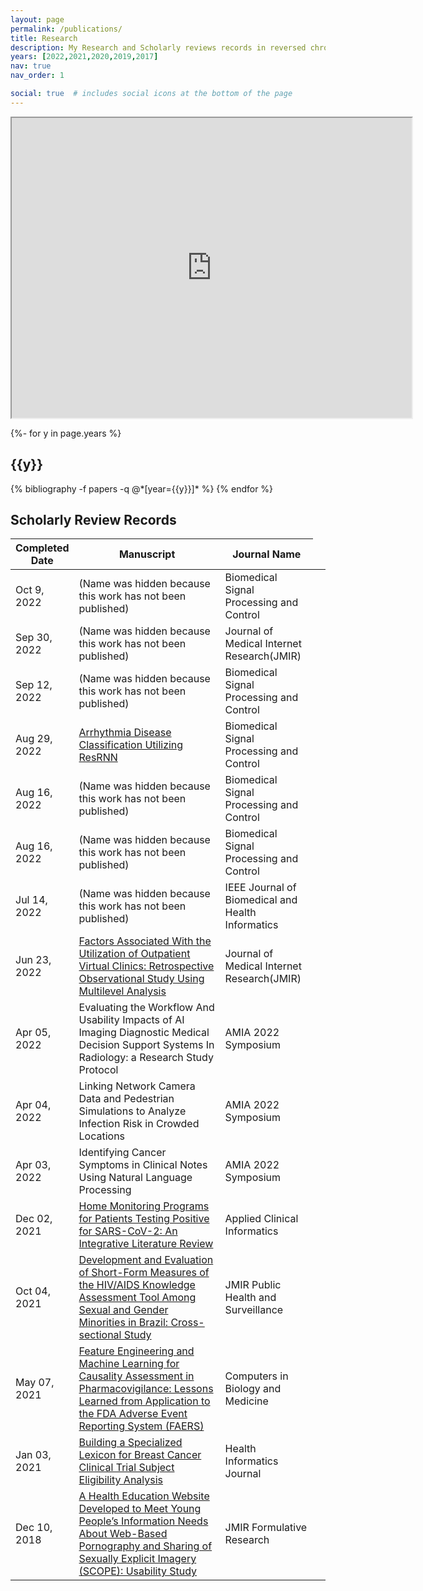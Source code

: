 ```yaml
---
layout: page
permalink: /publications/
title: Research
description: My Research and Scholarly reviews records in reversed chronological order.
years: [2022,2021,2020,2019,2017]
nav: true
nav_order: 1

social: true  # includes social icons at the bottom of the page
---
```



<iframe src="https://www.google.com/maps/d/u/0/embed?mid=1M0xClkq_2nrPGQcFITUYhBpDM3Xb-TU&ehbc=2E312F" width="640" height="480"></iframe>

<!-- _pages/publications.md -->
<div class="publications card">

{%- for y in page.years %}
  <h2 class="year">{{y}}</h2>
  {% bibliography -f papers -q @*[year={{y}}]* %}
{% endfor %}

</div>

<!-- 
### In Revision/In review

- [Preprint: Interpretable Machine Learning Text Classification for Computed Tomography Reports–A Case Study of Temporal Bone Fracture](https://ssrn.com/abstract=4034059), `Tong, L.`, Luo, J., Adams, J., Liu, X., Osinski, K., & Friedland, D, Computer Methods and Programs in Biomedicine
  
- [In revision] Xiaoyu Liu, Hiba Abd, `Ling Tong`, Susan Mcroy. Visualizing the Interpretation of a Criterion-Driven System that Automatically Evaluates the Quality of Health News: An Exploratory Study of Two Approaches, Journal of Medical Internet Research.

- [In review] `Ling Tong`, Masoud Khani, Jake Luo. Dr. Diagnosis: A Visualization Model for Diagnosing Diabetic Retinopathy Severity andDiscovering Plaque Patterns in Retinal Images. International Conference on AI in Aging and Age-related Diseases.

- [In revision] `Ling Tong`, Ben George, Bradley Crotty, Somai Melek, Bradley Taylor, Kristen Osinski, Jake Luo, Telemedicine and Health Disparities: Association between Patient Characteristics and Telemedicine, In-person, Telephone and message-based Care During the COVID-19 Pandemic. IPEM Translation.

- [In revision] `Ling Tong`, Masoud Khani, Qiang Lu, Bradley Taylor, Kristen Osinski, Jake Luo. Association between Obesity-related Comorbidities and COVID-19-related Adverse Outcomes, Clinical Obesity Journal.


### 2022: 

- Patel, MA, Bock, JM, Blumin, JH, et al. Demographic differences in the treatment of unilateral vocal fold paralysis. Laryngoscope Investigative Otolaryngology. 2022; 1- 7. doi:[10.1002/lio2.920](https://doi.org/10.1002/lio2.920)
  
- [Impact of Demographics and Clinical Features on Initial Treatment Pathway for Vestibular Schwannoma](https://journals.lww.com/otology-neurotology/Citation/2022/10000/Impact_of_Demographics_and_Clinical_Features_on.33.aspx), Harvey, Erin, Katarina Stark, David R. Friedland, Jazzmyne A. Adams, Michael S. Harris, `Ling Tong`, Kristen Osinksi, and Jake Luo Otology & Neurotology (2022). 

- [A Clustering-Aided Approach for Diagnosis Prediction: A Case Study of Elderly Fall](https://ieeexplore.ieee.org/document/9842578), 2022 IEEE 46th Annual Computers, Software, and Applications Conference (COMPSAC), 2022, pp. 337-342, doi: 10.1109/COMPSAC54236.2022.00054
  
- [Analysis of socioeconomic factors in laryngology clinic utilization for treatment of dysphonia](https://onlinelibrary.wiley.com/doi/full/10.1002/lio2.715), White, Shane W., Jonathan M. Bock, Joel H. Blumin, David R. Friedland, Jazzmyne A. Adams, `Ling Tong`, Kristen Osinski, and Jake Luo. 
  
- [The impact of social determinants of health and clinical comorbidities on post-tympanotomy tube otorrhea](https://www.sciencedirect.com/science/article/pii/S0165587621003797) Thomas, Abigail, Valerie Flanary, David R. Friedland, Jazzmyne A. Adams, `Ling Tong`, Kristen Osinski, and Jake Luo.

---
### 2021:


- [Telemedicine adoption during the COVID-19 pandemic: gaps and inequalities.](https://www.thieme-connect.com/products/ejournals/abstract/10.1055/s-0041-1733848), Luo, Jake, `Ling Tong`, Bradley H. Crotty, Melek Somai, Bradley Taylor, Kristen Osinski, and Ben George. Applied clinical informatics 12, no. 04 (2021): 836-844.

- [A deep learning study on osteosarcoma detection from histological images.](https://www.sciencedirect.com/science/article/abs/pii/S1746809421005280), Anisuzzaman, D. M., Hosein Barzekar, `Ling Tong`, Jake Luo, and Zeyun Yu, Biomedical Signal Processing and Control 69 (2021): 102931. 

- [Socioeconomic Determinants of Tertiary Rhinology Care Utilization.](https://journals.sagepub.com/doi/full/10.1177/2473974X211009830), Poetker, David M., David R. Friedland, Jazzmyne A. Adams, `Ling Tong`, Kristen Osinski, and Jake Luo, OTO open 5, no. 2 (2021): 2473974X211009830. 

---

### 2020: 

-  [Tu1058 ASSOCIATION BETWEEN ATTENDING ENDOSCOPISTS'EXPERIENCE AND COMPLICATION RATES FOR ALL ENDOSCOPIC PROCEDURES: A 10-YEAR LONGITUDINAL STUDY](https://www.giejournal.org/article/S0016-5107(20)33470-2/abstract), Hernandez, Lyndon, `Ling Tong`, Julia Cofino, Jack O. Johannessen, Nalini M. Guda, Venkata Muddana, and Jake Luo, Gastrointestinal Endoscopy 91, no. 6 (2020): AB525. 

- [41 PREDICTING GASTROINTESTINAL (GI) HEMORRHAGE USING A MACHINE LEARNING APPROACH: RISK FACTORS AND PREDICTIVE ANALYSIS IN CLINICAL STUDIES](#), `Tong, Ling`, Lyndon V. Hernandez, and Jake Luo. Gastroenterology 158, no. 6 (2020): S-16.

- [Association modeling between patients' age and complication rate for endoscopic procedures](https://institutionalrepository.aah.org/gastrofaculty/28/), `L Tong`, LV Hernandez, J Cofino, JO Johannessen, NM Guda, J Luo

---

### 2019

- [Machine learning-based modeling of big clinical trials data for adverse outcome prediction: A case study of death events](https://ieeexplore.ieee.org/abstract/document/8754433/),`Tong, Ling`, Jake Luo, Ron Cisler, and Michael Cantor. In 2019 IEEE 43rd Annual Computer Software and Applications Conference (COMPSAC), vol. 2, pp. 269-274. IEEE, 2019.

---

### 2017 
- [Evaluating the granularity balance of hierarchical relationships within large biomedical terminologies towards quality improvement](https://www.sciencedirect.com/science/article/pii/S1532046417302204), Luo, Lingyun, `Ling Tong`, Xiaoxi Zhou, Jose LV Mejino Jr, Chunping Ouyang, and Yongbin Liu, Journal of biomedical informatics 75 (2017): 129-137.

---
 -->

 
<!-- 
BSPC, Oct 09. 2022, SERA: a two-stage CNN method for prostate MRI Segmentation
IEEE JBHI, Jul 14, 2022, M-CSAFN: Multi-color Space Adaptive Fusion Network for Automated Port-wine Stains Segmentation, 
BSPC, 8-16-2022, A Novel Study To Classify Breath Inhalation And Breath Exhalation Using Audio Signals From Heart And Trachea     
BSPC, Aug 16, 2022, A Multi-modal Radiomics Feature-driven COVID-19 Statistical Diagnosis
JBHI, SEP 12,2022, M-CSAFN: Multi-color Space Adaptive Fusion Network for Automated Port-wine Stains Segmentation
JMIR, Sep 30 2022, Reducing patients’ cognitive load for telehealth video visits through student-delivered helping sessions at a United States Federally Qualified Health Center: A pilot intervention study
|Apr 05, 2022|	 Evaluating the Workflow And Usability Impacts of AI Imaging Diagnostic Medical Decision Support Systems In Radiology: a Research Study Protocol|AMIA 2022 Symposium|
|Apr 04, 2022|Linking Network Camera Data and Pedestrian Simulations to Analyze Infection Risk in Crowded Locations|AMIA 2022 Symposium|
|Apr 03, 2022|	Identifying Cancer Symptoms in Clinical Notes Using Natural Language Processing|AMIA 2022 Symposium|

-->


## Scholarly Review Records

<table class = "table table-hover table-sm">
<colgroup>
    <col style="width:15%">
    <col style="width:50%">
    <col style="width:30%">
    <col style="width:5%">
  </colgroup>
<thead>
  <tr>
    <th>Completed Date</th>
    <th>Manuscript</th>
    <th>Journal Name</th>
  </tr>
</thead>
<tbody>
  <tr>
      <td>Oct 9, 2022</td>
      <td>(Name was hidden because this work has not been published)</td>
      <td>Biomedical Signal Processing and Control</td>
  </tr>
    
  <tr>
    <td>Sep 30, 2022</td>
    <td>(Name was hidden because this work has not been published)</td>
    <td>Journal of Medical Internet Research(JMIR)</td>
  </tr>
  <tr>
    <td>Sep 12, 2022</td>
    <td>(Name was hidden because this work has not been published)</td>
    <td>Biomedical Signal Processing and Control</td>
  </tr>
  <tr>
    <td>Aug 29, 2022</td>
    <td><a href = "https://www.sciencedirect.com/science/article/abs/pii/S1746809422006140" target = "_blank"> Arrhythmia Disease Classification Utilizing ResRNN </a></td>
    <td>Biomedical Signal Processing and Control</td>
  </tr>
  <tr>
    <td>Aug 16, 2022</td>
    <td>(Name was hidden because this work has not been published)</td>
    <td>Biomedical Signal Processing and Control</td>
  </tr>
  <tr>
    <td>Aug 16, 2022</td>
    <td>(Name was hidden because this work has not been published)</td>
    <td>Biomedical Signal Processing and Control</td>
  </tr>
  <tr>
    <td>Jul 14, 2022</td>
    <td>(Name was hidden because this work has not been published)</td>
    <td>IEEE Journal of Biomedical and Health Informatics</td>
  </tr>
  <tr>
    <td>Jun 23, 2022</td>
    <td><a href = "https://pubmed.ncbi.nlm.nih.gov/35917486/" target = "_blank"> Factors Associated With the Utilization of Outpatient Virtual Clinics: Retrospective Observational Study Using Multilevel Analysis </a> </td>
    <td>Journal of Medical Internet Research(JMIR)</td>
  </tr>
  <tr>
    <td>Apr 05, 2022</td>
    <td>Evaluating the Workflow And Usability Impacts of AI Imaging Diagnostic Medical Decision Support Systems In Radiology: a Research Study Protocol</td>
    <td>AMIA 2022 Symposium</td>
  </tr>
  <tr>
    <td>Apr 04, 2022</td>
    <td>Linking Network Camera Data and Pedestrian Simulations to Analyze Infection Risk in Crowded Locations</td>
    <td>AMIA 2022 Symposium</td>
  </tr>
  <tr>
    <td>Apr 03, 2022</td>
    <td>Identifying Cancer Symptoms in Clinical Notes Using Natural Language Processing</td>
    <td>AMIA 2022 Symposium</td>
  </tr>
  <tr>
    <td>Dec 02, 2021</td>
    <td><a href = "https://pubmed.ncbi.nlm.nih.gov/35172373/" target = "_blank"> Home Monitoring Programs for Patients Testing Positive for SARS-CoV-2: An Integrative Literature Review</a></td>
    <td>Applied Clinical Informatics</td>
  </tr>
    <tr>
    <td>Oct 04, 2021</td>
    <td><a href = "https://pubmed.ncbi.nlm.nih.gov/35348470/" target = "_blank"> Development and Evaluation of Short-Form Measures of the HIV/AIDS Knowledge Assessment Tool Among Sexual and Gender Minorities in Brazil: Cross-sectional Study </a></td>
    <td>JMIR Public Health and Surveillance</td>
  </tr>
  <tr>
    <td>May 07, 2021</td>
    <td> <a href = "https://pubmed.ncbi.nlm.nih.gov/34130003/" target = "_blank"> Feature Engineering and Machine Learning for Causality Assessment in Pharmacovigilance: Lessons Learned from Application to the FDA Adverse Event Reporting System (FAERS) </a> </td>
    <td>Computers in Biology and Medicine</td>
  </tr>
  <tr>
    <td>Jan 03, 2021</td>
    <td> <a href = "https://pubmed.ncbi.nlm.nih.gov/33535885/" target = "_blank"> Building a Specialized Lexicon for Breast Cancer Clinical Trial Subject Eligibility Analysis </a> </td>
    <td>Health Informatics Journal</td>
  </tr>
  <tr>
    <td>Dec 10, 2018</td>
    <td>  <a href = "https://pubmed.ncbi.nlm.nih.gov/31411140/" target = "_blank"> A Health Education Website Developed to Meet Young People’s Information Needs About Web-Based Pornography and Sharing of Sexually Explicit Imagery (SCOPE): Usability Study </a> </td>
    <td>JMIR Formulative Research</td>
  </tr>
</tbody>
</table>
